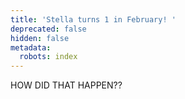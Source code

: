 ```yaml
---
title: 'Stella turns 1 in February! '
deprecated: false
hidden: false
metadata:
  robots: index
---
```

HOW DID THAT HAPPEN??